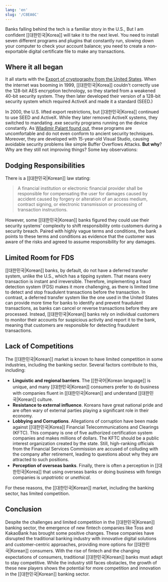 ```yaml
---
lang: 'en'
slug: '/C8EA6C'
---
```


Banks falling behind the tech is a familiar story in the U.S., But I am confident [[대한민국|Korea]] will take it to the next level. You need to install seven different programs and plugins that constantly run, slowing down your computer to check your account balance; you need to create a non-exportable digital certificate file to make any transactions.

## Where it all began

It all starts with the [Export of cryptography from the United States](https://en.wikipedia.org/wiki/Export_of_cryptography_from_the_United_States). When the internet was booming in 1999, [[대한민국|Korea]] couldn't correctly use the 128-bit AES encryption technology, so they started from a weakened 40-bit security system. They then later developed their version of a 128-bit security system which required ActiveX and made it a standard (SEED.)

In 2000, the U.S. lifted export restrictions, but [[대한민국|Korea]] continued to use SEED and ActiveX. While they later removed ActiveX systems, they switched to mandating .exe security programs running on the device constantly. As [Wladimir Palant found out](https://palant.info/2023/01/02/south-koreas-online-security-dead-end/), these programs are uncomfortable and do not even conform to ancient security techniques. Moreover, they are developed with 15-year-old Visual Studio, causing avoidable security problems like simple Buffer Overflows Attacks. **But why**? Why are they still not improving things? Some key observations:

## Dodging Responsibilities

There is a [[대한민국|Korean]] law stating:

> A financial institution or electronic financial provider shall be responsible for compensating the user for damages caused by accident caused by forgery or alteration of an access medium, contract signing, or electronic transmission or processing of transaction instructions.

However, some [[대한민국|Korean]] banks figured they could use their security systems' complexity to shift responsibility onto customers during a security breach. Paired with highly vague terms and conditions, the bank points to these terms and conditions as evidence that the customer was aware of the risks and agreed to assume responsibility for any damages.

## Limited Room for FDS

[[대한민국|Korean]] banks, by default, do not have a deferred transfer system, unlike the U.S., which has a tipping system. That means every transaction is instant and irreversible. Therefore, implementing a fraud detection system (FDS) makes it more challenging, as there is limited time to detect and stop fraudulent transactions before the transaction. In contrast, a deferred transfer system like the one used in the United States can provide more time for banks to identify and prevent fraudulent transactions, as banks can cancel or reverse transactions before they are processed. Instead, [[대한민국|Korean]] banks rely on individual customers to monitor their accounts for suspicious activity and report it to the bank, meaning that customers are responsible for detecting fraudulent transactions.

## Lack of Competitions

The [[대한민국|Korean]] market is known to have limited competition in some industries, including the banking sector. Several factors contribute to this, including:

- **Linguistic and regional barriers**. The [[한국어|Korean language]] is unique, and many [[대한민국|Korean]] consumers prefer to do business with companies fluent in [[대한민국|Korean]] and understand [[대한민국|Korean]] culture.
- **Resistance to external influence**. Koreans have great national pride and are often wary of external parties playing a significant role in their economy.
- **Lobbying and Corruptions**. Allegations of corruption have been made against [[대한민국|Korea]] Financial Telecommunications and Clearings (KFTC). This company is one of five authorized certification system companies and makes millions of dollars. The KFTC should be a public interest organization created by the state. Still, high-ranking officials from the Financial Services Commission are accused of colluding with the company after retirement, leading to questions about why they are attracted to such positions.
- **Perception of overseas banks**. Finally, there is often a perception in [[대한민국|Korea]] that using overseas banks or doing business with foreign companies is _unpatriotic_ or _unethical_.

For these reasons, the [[대한민국|Korean]] market, including the banking sector, has limited competition.

## Conclusion

Despite the challenges and limited competition in the [[대한민국|Korean]] banking sector, the emergence of new fintech companies like Toss and KakaoBank has brought some positive changes. These companies have disrupted the traditional banking industry with innovative digital solutions and customer-centric approaches, providing more options for [[대한민국|Korean]] consumers. With the rise of fintech and the changing expectations of consumers, traditional [[대한민국|Korean]] banks must adapt to stay competitive. While the industry still faces obstacles, the growth of these new players shows the potential for more competition and innovation in the [[대한민국|Korean]] banking sector.
